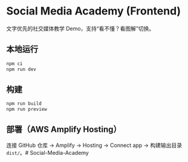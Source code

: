 # Social Media Academy (Frontend)

文字优先的社交媒体教学 Demo，支持“看不懂？看图解”切换。

## 本地运行
```bash
npm ci
npm run dev
```

## 构建
```bash
npm run build
npm run preview
```

## 部署（AWS Amplify Hosting）
连接 GitHub 仓库 → Amplify → Hosting → Connect app → 构建输出目录 `dist/`。# Social-Media-Academy
